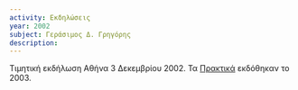 ```yaml
---
activity: Εκδηλώσεις
year: 2002
subject: Γεράσιμος Δ. Γρηγόρης
description: 
---
```


Τιμητική εκδήλωση Αθήνα 3 Δεκεμβρίου 2002. Τα [Πρακτικά](/publications/epetiaka-afierwmata/gerasimos_grhgorhs.html) εκδόθηκαν το 2003.
